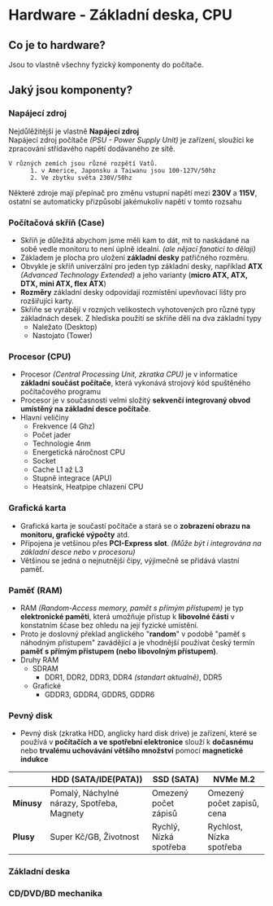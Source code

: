 # Hardware - Základní deska, CPU

## Co je to hardware?
Jsou to vlastně všechny fyzický komponenty do počítače.
## Jaký jsou komponenty?
### Napájecí zdroj
  Nejdůlěžitější je vlastně **Napájecí zdroj**\
  Napájecí zdroj počítače *(PSU - Power Supply Unit)* je zařízení, sloužíci ke zpracování střídavého napětí dodávaného ze sítě.

    V různých zemích jsou různé rozpětí Vatů.
          1. v Americe, Japonsku a Taiwanu jsou 100-127V/50hz
          2. Ve zbytku světa 230V/50hz
Některé zdroje mají přepínač pro změnu vstupní napětí mezi **230V** a **115V**, ostatní se automaticky přizpůsobí jakémukoliv napětí v tomto rozsahu
### Počítačová skříň (Case)
- Skříň je důležitá abychom jsme měli kam to dát, mít to naskádané na sobě vedle monitoru to není úplně idealní. *(ale nějací fanatici to dělají)*
- Základem je plocha pro uložení **základní desky** patřičného rozměru.
- Obvykle je skříň univerzální pro jeden typ základní desky, například **ATX** *(Advanced Technology Extended)* a jeho varianty (**micro ATX, ATX, DTX, mini ATX, flex ATX**)
- **Rozměry** základní desky odpovídají rozmístění upevňovací lišty pro rozšiřujíci karty.
- Skříňe se vyrábějí v rozných velikostech vyhotovených pro různé typy základnách desek. Z hlediska použití se skříňe dělí na dva základní typy
    * Naležato (Desktop)
    * Nastojato (Tower)

### Procesor (CPU)
- Procesor *(Central Processing Unit, zkratka CPU)* je v informatice **základní součást počítače**, která vykonává strojový kód spuštěného počítačového programu
- Procesor je v současnosti velmi složitý **sekvenčí integrovaný obvod umístěný na základní desce počítače**.
- Hlavní veličiny
    * Frekvence (4 Ghz)
    * Počet jader
    * Technologie 4nm
    * Energetická náročnost CPU
    * Socket
    * Cache L1 až L3
    * Stupně integrace (APU)
    * Heatsink, Heatpipe chlazení CPU

### Grafická karta
- Grafická karta je součastí počítače a stará se o **zobrazení obrazu na monitoru, grafické výpočty** atd.
- Připojena je vetšinou přes **PCI-Express slot**. *(Může být i integrována na základní desce nebo v procesoru)*
- Většinou se jedná o nejnutnější čipy, výjimečně se přidává vlastní paměť.

### Paměť (RAM)
- RAM *(Random-Access memory, pamět s přímým přístupem)* je typ **elektronické paměti**, která umožňuje přístup k **libovolné části** v konstatním ščase bez ohledu na její fyzické umístění.
- Proto je doslovný překlad anglického "**random**" v podobě "paměť s náhodným přístupem" zavádějící a je vhodnější používat český termín **paměť s přímým přístupem (nebo libovolným přístupem)**.
- Druhy RAM
  * SDRAM
    * DDR1, DDR2, DDR3, DDR4 *(standart aktualně)*, DDR5
  * Grafické
    * GDDR3, GDDR4, GDDR5, GDDR6

### Pevný disk
- Pevný disk (zkratka HDD, anglicky hard disk drive) je zařízení, které se používá v **počítačích a ve spotřební elektronice** slouží k **dočasnému** nebo **trvalému uchovávání většího množství** pomocí **magnetické indukce**

|  | HDD (SATA/IDE(PATA))      | SSD (SATA) | NVMe M.2 |
| --- | --- | ------- | ---- |
| **Mínusy** | Pomalý, Náchylné nárazy, Spotřeba, Magnety | Omezený počet zápisů |   Omezený počet zapisů, cena |
| **Plusy** |  Super Kč/GB, Životnost | Rychlý, Nízká spotřeba | Rychlost, Nízka spotřeba |

### Základní deska
### CD/DVD/BD mechanika
